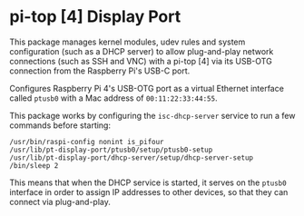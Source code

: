 # pi-top [4] Display Port

This package manages kernel modules, udev rules and system configuration (such as a DHCP server) to allow plug-and-play network connections (such as SSH and VNC) with a pi-top [4] via its USB-OTG connection from the Raspberry Pi's USB-C port.

Configures Raspberry Pi 4's USB-OTG port as a virtual Ethernet interface called `ptusb0` with a Mac address of `00:11:22:33:44:55`.

This package works by configuring the `isc-dhcp-server` service to run a few commands before starting:
```
/usr/bin/raspi-config nonint is_pifour
/usr/lib/pt-display-port/ptusb0/setup/ptusb0-setup
/usr/lib/pt-display-port/dhcp-server/setup/dhcp-server-setup
/bin/sleep 2
```

This means that when the DHCP service is started, it serves on the `ptusb0` interface in order to assign IP addresses to other devices, so that they can connect via plug-and-play.
